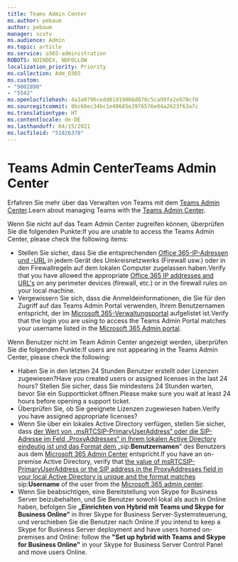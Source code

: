 ```yaml
---
title: Teams Admin Center
ms.author: pebaum
author: pebaum
manager: scotv
ms.audience: Admin
ms.topic: article
ms.service: o365-administration
ROBOTS: NOINDEX, NOFOLLOW
localization_priority: Priority
ms.collection: Adm_O365
ms.custom:
- "9002890"
- "5542"
ms.openlocfilehash: 4a3a0796cedd81919066d870c5ca99fe2e978cf8
ms.sourcegitcommit: 8bc60ec34bc1e40685e3976576e04a2623f63a7c
ms.translationtype: HT
ms.contentlocale: de-DE
ms.lasthandoff: 04/15/2021
ms.locfileid: "51826378"
---
```

# <a name="teams-admin-center"></a><span data-ttu-id="615aa-102">Teams Admin Center</span><span class="sxs-lookup"><span data-stu-id="615aa-102">Teams Admin Center</span></span>

<span data-ttu-id="615aa-103">Erfahren Sie mehr über das Verwalten von Teams mit dem [Teams Admin Center](https://docs.microsoft.com/microsoftteams/manage-teams-skypeforbusiness-admin-center).</span><span class="sxs-lookup"><span data-stu-id="615aa-103">Learn about managing Teams with the [Teams Admin Center](https://docs.microsoft.com/microsoftteams/manage-teams-skypeforbusiness-admin-center).</span></span>

<span data-ttu-id="615aa-104">Wenn Sie nicht auf das Team Admin Center zugreifen können, überprüfen Sie die folgenden Punkte:</span><span class="sxs-lookup"><span data-stu-id="615aa-104">If you are unable to access the Teams Admin Center, please check the following items:</span></span>

- <span data-ttu-id="615aa-105">Stellen Sie sicher, dass Sie die entsprechenden [Office 365-IP-Adressen und -URL](https://docs.microsoft.com/Office365/Enterprise/office-365-ip-web-service) in jedem Gerät des Umkreisnetzwerks (Firewall usw.) oder in den Firewallregeln auf dem lokalen Computer zugelassen haben.</span><span class="sxs-lookup"><span data-stu-id="615aa-105">Verify that you have allowed the appropriate [Office 365 IP addresses and URL's](https://docs.microsoft.com/Office365/Enterprise/office-365-ip-web-service) on any perimeter devices (firewall, etc.) or in the firewall rules on your local machine.</span></span>
- <span data-ttu-id="615aa-106">Vergewissern Sie sich, dass die Anmeldeinformationen, die Sie für den Zugriff auf das Teams Admin Portal verwenden, Ihrem Benutzernamen entspricht, der im [Microsoft 365-Verwaltungsportal](https://admin.microsoft.com/Adminportal/Home?source=applauncher#/users) aufgelistet ist.</span><span class="sxs-lookup"><span data-stu-id="615aa-106">Verify that the login you are using to access the Teams Admin Portal matches your username listed in the [Microsoft 365 Admin portal](https://admin.microsoft.com/Adminportal/Home?source=applauncher#/users).</span></span>

<span data-ttu-id="615aa-107">Wenn Benutzer nicht im Team Admin Center angezeigt werden, überprüfen Sie die folgenden Punkte:</span><span class="sxs-lookup"><span data-stu-id="615aa-107">If users are not appearing in the Teams Admin Center, please check the following:</span></span>

- <span data-ttu-id="615aa-108">Haben Sie in den letzten 24 Stunden Benutzer erstellt oder Lizenzen zugewiesen?</span><span class="sxs-lookup"><span data-stu-id="615aa-108">Have you created users or assigned licenses in the last 24 hours?</span></span> <span data-ttu-id="615aa-109">Stellen Sie sicher, dass Sie mindestens 24 Stunden warten, bevor Sie ein Supportticket öffnen.</span><span class="sxs-lookup"><span data-stu-id="615aa-109">Please make sure you wait at least 24 hours before opening a support ticket.</span></span>
- <span data-ttu-id="615aa-110">Überprüfen Sie, ob Sie geeignete Lizenzen zugewiesen haben.</span><span class="sxs-lookup"><span data-stu-id="615aa-110">Verify you have assigned appropriate licenses?</span></span>
- <span data-ttu-id="615aa-111">Wenn Sie über ein lokales Active Directory verfügen, stellen Sie sicher, dass [der Wert von „msRTCSIP-PrimaryUserAddress“ oder die SIP-Adresse im Feld „ProxyAddresses“ in Ihrem lokalen Active Directory eindeutig ist und das Format dem „](https://docs.microsoft.com/skypeforbusiness/troubleshoot/online-configuration/msrtcsip-primaryuseraddress-proxyaddaddress)sip:**Benutzernamen**“ des Benutzers aus dem [Microsoft 365 Admin Center](https://admin.microsoft.com/Adminportal/Home?source=applauncher#/users) entspricht.</span><span class="sxs-lookup"><span data-stu-id="615aa-111">If you have an on-premise Active Directory, verify that [the value of msRTCSIP-PrimaryUserAddress or the SIP address in the ProxyAddresses field in your local Active Directory is unique and the format matches](https://docs.microsoft.com/skypeforbusiness/troubleshoot/online-configuration/msrtcsip-primaryuseraddress-proxyaddaddress) sip:**Username** of the user from the [Microsoft 365 admin center](https://admin.microsoft.com/Adminportal/Home?source=applauncher#/users).</span></span>
- <span data-ttu-id="615aa-112">Wenn Sie beabsichtigen, eine Bereitstellung von Skype for Business Server beizubehalten, und Sie Benutzer sowohl lokal als auch in Online haben, befolgen Sie **„Einrichten von Hybrid mit Teams und Skype for Business Online“** in Ihrer Skype for Business Server-Systemsteuerung, und verschieben Sie die Benutzer nach Online.</span><span class="sxs-lookup"><span data-stu-id="615aa-112">If you intend to keep a Skype for Business Server deployment and have users homed on-premises and Online: follow the **"Set up hybrid with Teams and Skype for Business Online"** in your Skype for Business Server Control Panel and move users Online.</span></span>

